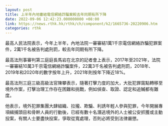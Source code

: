 ```yaml
---
layout: post
title: 上半年內地審結電信網絡詐騙案較去年同期有所下降
date: 2022-09-06 12:42:23.000000000 +08:00
link: https://news.rthk.hk/rthk/ch/component/k2/1665736-20220906.htm
categories: rthk
---
```


最高人民法院表示，今年上半年，內地法院一審審結1萬1千宗電信網絡詐騙犯罪案件，2萬1千名被告判處刑罰，較去年同期有所下降。

最高法刑事審判第三庭庭長馬岩在北京的記者會上表示，2017年至2021年，法院一審審結10萬3千宗電信網絡詐騙案件，22萬3千名被告判處刑罰，2018年、2019年和2020年的數字按年上升，2021年則按年下降近18%。

最高法刑三庭三級高級法官陳攀表示，隨著打擊力度的加大，大批犯罪窩點轉移至境外作案，打擊治理工作存在困難和挑戰，例如偵查、取證、認定和追贓都有難度。

他表示，境外犯罪集團大肆組織、拉攏、欺騙、利誘年輕人參與犯罪，今年開展專項緝捕頭目和骨幹人員的行動後，已經有數十名潛逃境外的人士被公安抓獲或主動投案，有關人士要盡快投案，爭取從寬處理，否則必將受到法律嚴懲。

